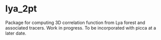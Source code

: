 # lya_2pt
Package for computing 3D correlation function from Lya forest and associated tracers.
Work in progress. To be incorporated with picca at a later date.
